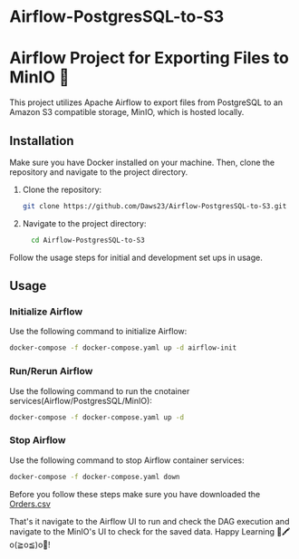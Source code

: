 # Airflow-PostgresSQL-to-S3

# Airflow Project for Exporting Files to MinIO 🔗

This project utilizes Apache Airflow to export files from PostgreSQL to an Amazon S3 compatible storage, MinIO, which is hosted locally.

## Installation

Make sure you have Docker installed on your machine. Then, clone the repository and navigate to the project directory.

1. Clone the repository:
   ```bash
   git clone https://github.com/Daws23/Airflow-PostgresSQL-to-S3.git
   ```
2. Navigate to the project directory:
   ```bash
     cd Airflow-PostgresSQL-to-S3
Follow the usage steps for initial and development set ups in usage.
## Usage

### Initialize Airflow
Use the following command to initialize Airflow:

```bash
docker-compose -f docker-compose.yaml up -d airflow-init
```

### Run/Rerun Airflow
Use the following command to run the cnotainer services(Airflow/PostgresSQL/MinIO):

```bash
docker-compose -f docker-compose.yaml up -d
```

### Stop Airflow
Use the following command to stop Airflow container services:

```bash
docker-compose -f docker-compose.yaml down
```

Before you follow these steps make sure you have downloaded the [Orders.csv](https://drive.google.com/file/d/1YBSmSkniOblRrYy0sua2PHmkyXURvYv4/view?usp=sharing)

That's it navigate to the Airflow UI to run and check the DAG execution and navigate to the MinIO's UI to check for the saved data. Happy Learning 📄🖍️o(≧o≦)o🧸!
